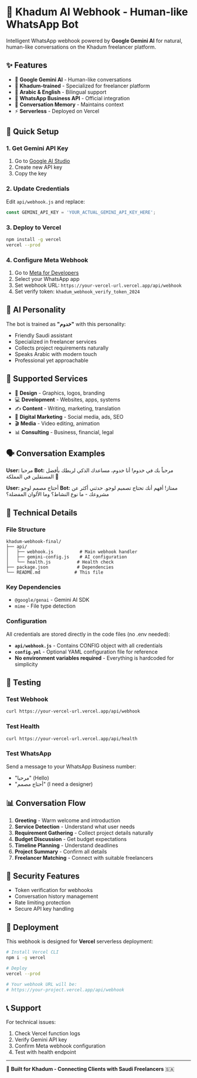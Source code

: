 # 🤖 Khadum AI Webhook - Human-like WhatsApp Bot

Intelligent WhatsApp webhook powered by **Google Gemini AI** for natural, human-like conversations on the Khadum freelancer platform.

## ✨ Features

- 🧠 **Google Gemini AI** - Human-like conversations
- 🎯 **Khadum-trained** - Specialized for freelancer platform
- 💬 **Arabic & English** - Bilingual support
- 📱 **WhatsApp Business API** - Official integration
- 🔄 **Conversation Memory** - Maintains context
- ⚡ **Serverless** - Deployed on Vercel

## 🚀 Quick Setup

### 1. Get Gemini API Key
1. Go to [Google AI Studio](https://makersuite.google.com/app/apikey)
2. Create new API key
3. Copy the key

### 2. Update Credentials
Edit `api/webhook.js` and replace:
```javascript
const GEMINI_API_KEY = 'YOUR_ACTUAL_GEMINI_API_KEY_HERE';
```

### 3. Deploy to Vercel
```bash
npm install -g vercel
vercel --prod
```

### 4. Configure Meta Webhook
1. Go to [Meta for Developers](https://developers.facebook.com/)
2. Select your WhatsApp app
3. Set webhook URL: `https://your-vercel-url.vercel.app/api/webhook`
4. Set verify token: `khadum_webhook_verify_token_2024`

## 🧠 AI Personality

The bot is trained as **"خدوم"** with this personality:
- Friendly Saudi assistant
- Specialized in freelancer services
- Collects project requirements naturally
- Speaks Arabic with modern touch
- Professional yet approachable

## 💼 Supported Services

- 🎨 **Design** - Graphics, logos, branding
- 💻 **Development** - Websites, apps, systems  
- ✍️ **Content** - Writing, marketing, translation
- 📱 **Digital Marketing** - Social media, ads, SEO
- 🎬 **Media** - Video editing, animation
- 📊 **Consulting** - Business, financial, legal

## 🗣️ Conversation Examples

**User:** مرحبا
**Bot:** مرحباً بك في خدوم! أنا خدوم، مساعدك الذكي لربطك بأفضل المستقلين في المملكة 🤖

**User:** أحتاج مصمم لوجو
**Bot:** ممتاز! أفهم أنك تحتاج تصميم لوجو. حدثني أكثر عن مشروعك - ما نوع النشاط؟ وما الألوان المفضلة؟

## 🔧 Technical Details

### File Structure
```
khadum-webhook-final/
├── api/
│   ├── webhook.js          # Main webhook handler
│   ├── gemini-config.js    # AI configuration
│   └── health.js          # Health check
├── package.json           # Dependencies
└── README.md             # This file
```

### Key Dependencies
- `@google/genai` - Gemini AI SDK
- `mime` - File type detection

### Configuration
All credentials are stored directly in the code files (no .env needed):
- **`api/webhook.js`** - Contains CONFIG object with all credentials
- **`config.yml`** - Optional YAML configuration file for reference
- **No environment variables required** - Everything is hardcoded for simplicity

## 🧪 Testing

### Test Webhook
```bash
curl https://your-vercel-url.vercel.app/api/webhook
```

### Test Health
```bash
curl https://your-vercel-url.vercel.app/api/health
```

### Test WhatsApp
Send a message to your WhatsApp Business number:
- "مرحبا" (Hello)
- "أحتاج مصمم" (I need a designer)

## 📊 Conversation Flow

1. **Greeting** - Warm welcome and introduction
2. **Service Detection** - Understand what user needs
3. **Requirement Gathering** - Collect project details naturally
4. **Budget Discussion** - Get budget expectations
5. **Timeline Planning** - Understand deadlines
6. **Project Summary** - Confirm all details
7. **Freelancer Matching** - Connect with suitable freelancers

## 🔐 Security Features

- Token verification for webhooks
- Conversation history management  
- Rate limiting protection
- Secure API key handling

## 🚀 Deployment

This webhook is designed for **Vercel** serverless deployment:

```bash
# Install Vercel CLI
npm i -g vercel

# Deploy
vercel --prod

# Your webhook URL will be:
# https://your-project.vercel.app/api/webhook
```

## 📞 Support

For technical issues:
1. Check Vercel function logs
2. Verify Gemini API key
3. Confirm Meta webhook configuration
4. Test with health endpoint

---

🎯 **Built for Khadum - Connecting Clients with Saudi Freelancers** 🇸🇦